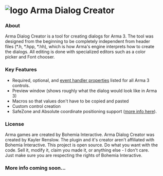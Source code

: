 # ![logo](http://i.imgur.com/qDMUPCz.png) Arma Dialog Creator 

### About
Arma Dialog Creator is a tool for creating dialogs for Arma 3. The tool was designed from the beginning to be completely independent from header files (*.h, *.hpp, *.hh), which is how Arma's engine interprets how to create the dialogs. All editing is done with specialized editors such as a color picker and Font chooser.

### Key Features
* Required, optional, and [event handler properties](https://community.bistudio.com/wiki/User_Interface_Event_Handlers) listed for all Arma 3 controls.
* Preview window (shows roughly what the dialog would look like in Arma 3)
* Macros so that values don't have to be copied and pasted
* Custom control creation
* SafeZone and Absolute coordinate positioning support ([more info here](https://community.bistudio.com/wiki/SafeZone)).

### License
Arma games are created by Bohemia Interactive. Arma Dialog Creator was created by Kayler Renslow. The plugin and it's creator aren't affiliated with Bohemia Interactive.
This project is open source. Do what you want with the code. Sell it, modify it, claim you made it, or anything else - I don't care. Just make sure you are respecting the rights of Bohemia Interactive.

### More info coming soon...
